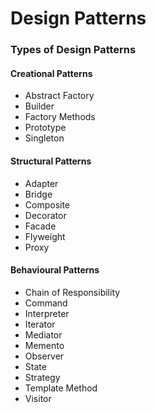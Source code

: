 # Design Patterns

### Types of Design Patterns

#### Creational Patterns

* Abstract Factory
* Builder&#x20;
* Factory Methods
* Prototype
* Singleton

#### Structural Patterns

* Adapter
* Bridge
* Composite
* Decorator
* Facade
* Flyweight
* Proxy

#### Behavioural Patterns

* Chain of Responsibility
* Command
* Interpreter
* Iterator
* Mediator
* Memento
* Observer
* State
* Strategy
* Template Method
* Visitor
